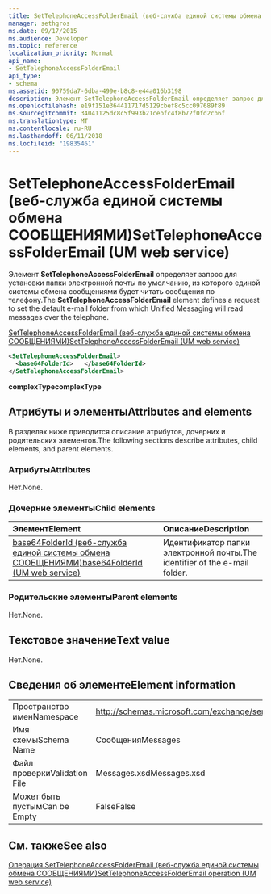 ```yaml
---
title: SetTelephoneAccessFolderEmail (веб-служба единой системы обмена СООБЩЕНИЯМИ)
manager: sethgros
ms.date: 09/17/2015
ms.audience: Developer
ms.topic: reference
localization_priority: Normal
api_name:
- SetTelephoneAccessFolderEmail
api_type:
- schema
ms.assetid: 90759da7-6dba-499e-b8c8-e44a016b3198
description: Элемент SetTelephoneAccessFolderEmail определяет запрос для установки папки электронной почты по умолчанию, из которого единой системы обмена сообщениями будет читать сообщения по телефону.
ms.openlocfilehash: e19f151e364411717d5129cbef8c5cc097689f89
ms.sourcegitcommit: 34041125dc8c5f993b21cebfc4f8b72f0fd2cb6f
ms.translationtype: MT
ms.contentlocale: ru-RU
ms.lasthandoff: 06/11/2018
ms.locfileid: "19835461"
---
```

# <a name="settelephoneaccessfolderemail-um-web-service"></a><span data-ttu-id="5a20f-103">SetTelephoneAccessFolderEmail (веб-служба единой системы обмена СООБЩЕНИЯМИ)</span><span class="sxs-lookup"><span data-stu-id="5a20f-103">SetTelephoneAccessFolderEmail (UM web service)</span></span>

<span data-ttu-id="5a20f-104">Элемент **SetTelephoneAccessFolderEmail** определяет запрос для установки папки электронной почты по умолчанию, из которого единой системы обмена сообщениями будет читать сообщения по телефону.</span><span class="sxs-lookup"><span data-stu-id="5a20f-104">The **SetTelephoneAccessFolderEmail** element defines a request to set the default e-mail folder from which Unified Messaging will read messages over the telephone.</span></span> 
  
[<span data-ttu-id="5a20f-105">SetTelephoneAccessFolderEmail (веб-служба единой системы обмена СООБЩЕНИЯМИ)</span><span class="sxs-lookup"><span data-stu-id="5a20f-105">SetTelephoneAccessFolderEmail (UM web service)</span></span>](settelephoneaccessfolderemail-um-web-service.md)
  
```xml
<SetTelephoneAccessFolderEmail>
  <base64FolderId>   </base64FolderId>
</SetTelephoneAccessFolderEmail>
```

 <span data-ttu-id="5a20f-106">**complexType**</span><span class="sxs-lookup"><span data-stu-id="5a20f-106">**complexType**</span></span>
## <a name="attributes-and-elements"></a><span data-ttu-id="5a20f-107">Атрибуты и элементы</span><span class="sxs-lookup"><span data-stu-id="5a20f-107">Attributes and elements</span></span>

<span data-ttu-id="5a20f-108">В разделах ниже приводится описание атрибутов, дочерних и родительских элементов.</span><span class="sxs-lookup"><span data-stu-id="5a20f-108">The following sections describe attributes, child elements, and parent elements.</span></span>
  
### <a name="attributes"></a><span data-ttu-id="5a20f-109">Атрибуты</span><span class="sxs-lookup"><span data-stu-id="5a20f-109">Attributes</span></span>

<span data-ttu-id="5a20f-110">Нет.</span><span class="sxs-lookup"><span data-stu-id="5a20f-110">None.</span></span>
  
### <a name="child-elements"></a><span data-ttu-id="5a20f-111">Дочерние элементы</span><span class="sxs-lookup"><span data-stu-id="5a20f-111">Child elements</span></span>

|<span data-ttu-id="5a20f-112">**Элемент**</span><span class="sxs-lookup"><span data-stu-id="5a20f-112">**Element**</span></span>|<span data-ttu-id="5a20f-113">**Описание**</span><span class="sxs-lookup"><span data-stu-id="5a20f-113">**Description**</span></span>|
|:-----|:-----|
|[<span data-ttu-id="5a20f-114">base64FolderId (веб-служба единой системы обмена СООБЩЕНИЯМИ)</span><span class="sxs-lookup"><span data-stu-id="5a20f-114">base64FolderId (UM web service)</span></span>](base64folderid-um-web-service.md) <br/> |<span data-ttu-id="5a20f-115">Идентификатор папки электронной почты.</span><span class="sxs-lookup"><span data-stu-id="5a20f-115">The identifier of the e-mail folder.</span></span>  <br/> |
   
### <a name="parent-elements"></a><span data-ttu-id="5a20f-116">Родительские элементы</span><span class="sxs-lookup"><span data-stu-id="5a20f-116">Parent elements</span></span>

<span data-ttu-id="5a20f-117">Нет.</span><span class="sxs-lookup"><span data-stu-id="5a20f-117">None.</span></span>
  
## <a name="text-value"></a><span data-ttu-id="5a20f-118">Текстовое значение</span><span class="sxs-lookup"><span data-stu-id="5a20f-118">Text value</span></span>

<span data-ttu-id="5a20f-119">Нет.</span><span class="sxs-lookup"><span data-stu-id="5a20f-119">None.</span></span>
  
## <a name="element-information"></a><span data-ttu-id="5a20f-120">Сведения об элементе</span><span class="sxs-lookup"><span data-stu-id="5a20f-120">Element information</span></span>

|||
|:-----|:-----|
|<span data-ttu-id="5a20f-121">Пространство имен</span><span class="sxs-lookup"><span data-stu-id="5a20f-121">Namespace</span></span>  <br/> |http://schemas.microsoft.com/exchange/services/2006/messages  <br/> |
|<span data-ttu-id="5a20f-122">Имя схемы</span><span class="sxs-lookup"><span data-stu-id="5a20f-122">Schema Name</span></span>  <br/> |<span data-ttu-id="5a20f-123">Сообщения</span><span class="sxs-lookup"><span data-stu-id="5a20f-123">Messages</span></span>  <br/> |
|<span data-ttu-id="5a20f-124">Файл проверки</span><span class="sxs-lookup"><span data-stu-id="5a20f-124">Validation File</span></span>  <br/> |<span data-ttu-id="5a20f-125">Messages.xsd</span><span class="sxs-lookup"><span data-stu-id="5a20f-125">Messages.xsd</span></span>  <br/> |
|<span data-ttu-id="5a20f-126">Может быть пустым</span><span class="sxs-lookup"><span data-stu-id="5a20f-126">Can be Empty</span></span>  <br/> |<span data-ttu-id="5a20f-127">False</span><span class="sxs-lookup"><span data-stu-id="5a20f-127">False</span></span>  <br/> |
   
## <a name="see-also"></a><span data-ttu-id="5a20f-128">См. также</span><span class="sxs-lookup"><span data-stu-id="5a20f-128">See also</span></span>



[<span data-ttu-id="5a20f-129">Операция SetTelephoneAccessFolderEmail (веб-служба единой системы обмена СООБЩЕНИЯМИ)</span><span class="sxs-lookup"><span data-stu-id="5a20f-129">SetTelephoneAccessFolderEmail operation (UM web service)</span></span>](settelephoneaccessfolderemail-operation-um-web-service.md)

